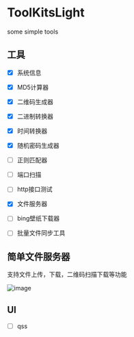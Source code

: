 # ToolKitsLight
some simple tools 

## 工具

- [X] 系统信息
- [X] MD5计算器
- [X] 二维码生成器
- [X] 二进制转换器
- [X] 时间转换器
- [X] 随机密码生成器
- [ ] 正则匹配器
- [ ] 端口扫描
- [ ] http接口测试
- [X] 文件服务器
- [ ] bing壁纸下载器
- [ ] 批量文件同步工具


## 简单文件服务器

支持文件上传，下载，二维码扫描下载等功能

![image](https://user-images.githubusercontent.com/16282152/112730324-ef0fe100-8f6b-11eb-9cb2-4b22a54377e1.png)


## UI

- [ ] qss
